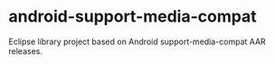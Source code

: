 # android-support-media-compat
Eclipse library project based on Android support-media-compat AAR releases. 
